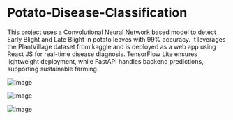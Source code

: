 # Potato-Disease-Classification

This project uses a Convolutional Neural Network based model to detect Early Blight and Late Blight in potato leaves with 99% accuracy. It leverages the PlantVillage dataset from kaggle and is deployed as a web app using React JS for real-time disease diagnosis. TensorFlow Lite ensures lightweight deployment, while FastAPI handles backend predictions, supporting sustainable farming.


![Image](https://github.com/user-attachments/assets/71cfcc78-cfce-480e-9d8d-94536d7806d5)

![Image](https://github.com/user-attachments/assets/f129c1b8-d1b9-4316-a0a4-8e7f4e60323c)

![Image](https://github.com/user-attachments/assets/533dedaf-c5ab-49c3-bbdf-c28faf61928c)



